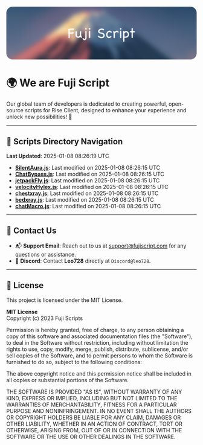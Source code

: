 ![Banner](.github/b.webp)

# 🌍 **We are Fuji Script**

Our global team of developers is dedicated to creating powerful, open-source scripts for Rise Client, designed to enhance your experience and unlock new possibilities! 🌟

---
<!-- SCRIPTS_NAVIGATION_START -->
## 📂 **Scripts Directory Navigation**

**Last Updated**: 2025-01-08 08:26:19 UTC

- **[SilentAura.js](scripts/SilentAura.js)**: Last modified on 2025-01-08 08:26:15 UTC
- **[ChatBypass.js](scripts/ChatBypass.js)**: Last modified on 2025-01-08 08:26:15 UTC
- **[jetpackFly.js](scripts/jetpackFly.js)**: Last modified on 2025-01-08 08:26:15 UTC
- **[velocityHylex.js](scripts/velocityHylex.js)**: Last modified on 2025-01-08 08:26:15 UTC
- **[chestxray.js](scripts/chestxray.js)**: Last modified on 2025-01-08 08:26:15 UTC
- **[bedxray.js](scripts/bedxray.js)**: Last modified on 2025-01-08 08:26:15 UTC
- **[chatMacro.js](scripts/chatMacro.js)**: Last modified on 2025-01-08 08:26:15 UTC

<!-- SCRIPTS_NAVIGATION_END -->

---

## 💬 **Contact Us**  
- 📬 **Support Email**: Reach out to us at [support@fujiscript.com](mailto:support@fujiscript.com) for any questions or assistance.  
- 💬 **Discord**: Contact **Leo728** directly at `Discord@leo728`.

---

## 📜 **License**

This project is licensed under the MIT License.  

**MIT License**  
Copyright (c) 2023 Fuji Scripts  

Permission is hereby granted, free of charge, to any person obtaining a copy of this software and associated documentation files (the "Software"), to deal in the Software without restriction, including without limitation the rights to use, copy, modify, merge, publish, distribute, sublicense, and/or sell copies of the Software, and to permit persons to whom the Software is furnished to do so, subject to the following conditions:  

The above copyright notice and this permission notice shall be included in all copies or substantial portions of the Software.  

THE SOFTWARE IS PROVIDED "AS IS", WITHOUT WARRANTY OF ANY KIND, EXPRESS OR IMPLIED, INCLUDING BUT NOT LIMITED TO THE WARRANTIES OF MERCHANTABILITY, FITNESS FOR A PARTICULAR PURPOSE AND NONINFRINGEMENT. IN NO EVENT SHALL THE AUTHORS OR COPYRIGHT HOLDERS BE LIABLE FOR ANY CLAIM, DAMAGES OR OTHER LIABILITY, WHETHER IN AN ACTION OF CONTRACT, TORT OR OTHERWISE, ARISING FROM, OUT OF OR IN CONNECTION WITH THE SOFTWARE OR THE USE OR OTHER DEALINGS IN THE SOFTWARE.  
